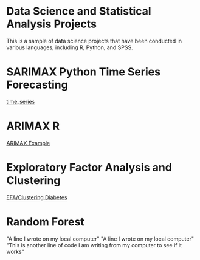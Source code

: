 # Data Science and Statistical Analysis Projects

This is a sample of data science projects that have been conducted in various languages, including R, Python, and SPSS.

# SARIMAX Python Time Series Forecasting

[time_series](timeseries.ipynb)
      

# ARIMAX R
[ARIMAX Example](arimax.Rmd) 


# Exploratory Factor Analysis and Clustering

[EFA/Clustering Diabetes](diabetes_data_reduction_clustering.ipynb)

# Random Forest 



"A line I wrote on my local computer" 
"A line I wrote on my local computer" 
"This is another line of code I am writing from my computer to see if it works"
